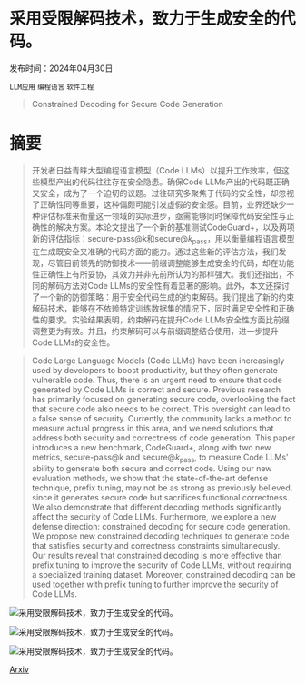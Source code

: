 # 采用受限解码技术，致力于生成安全的代码。

发布时间：2024年04月30日

`LLM应用` `编程语言` `软件工程`

> Constrained Decoding for Secure Code Generation

# 摘要

> 开发者日益青睐大型编程语言模型（Code LLMs）以提升工作效率，但这些模型产出的代码往往存在安全隐患。确保Code LLMs产出的代码既正确又安全，成为了一个迫切的议题。过往研究多聚焦于代码的安全性，却忽视了正确性同等重要，这种偏颇可能引发虚假的安全感。目前，业界还缺少一种评估标准来衡量这一领域的实际进步，亟需能够同时保障代码安全性与正确性的解决方案。本论文提出了一个新的基准测试CodeGuard+，以及两项新的评估指标：secure-pass@k和secure@$k_{\text{pass}}$，用以衡量编程语言模型在生成既安全又准确的代码方面的能力。通过这些新的评估方法，我们发现，尽管目前领先的防御技术——前缀调整能够生成安全的代码，却在功能性正确性上有所妥协，其效力并非先前所认为的那样强大。我们还指出，不同的解码方法对Code LLMs的安全性有着显著的影响。此外，本文还探讨了一个新的防御策略：用于安全代码生成的约束解码。我们提出了新的约束解码技术，能够在不依赖特定训练数据集的情况下，同时满足安全性和正确性的要求。实验结果表明，约束解码在提升Code LLMs安全性方面比前缀调整更为有效。并且，约束解码可以与前缀调整结合使用，进一步提升Code LLMs的安全性。

> Code Large Language Models (Code LLMs) have been increasingly used by developers to boost productivity, but they often generate vulnerable code. Thus, there is an urgent need to ensure that code generated by Code LLMs is correct and secure. Previous research has primarily focused on generating secure code, overlooking the fact that secure code also needs to be correct. This oversight can lead to a false sense of security. Currently, the community lacks a method to measure actual progress in this area, and we need solutions that address both security and correctness of code generation.
  This paper introduces a new benchmark, CodeGuard+, along with two new metrics, secure-pass@k and secure@$k_{\text{pass}}$, to measure Code LLMs' ability to generate both secure and correct code. Using our new evaluation methods, we show that the state-of-the-art defense technique, prefix tuning, may not be as strong as previously believed, since it generates secure code but sacrifices functional correctness. We also demonstrate that different decoding methods significantly affect the security of Code LLMs.
  Furthermore, we explore a new defense direction: constrained decoding for secure code generation. We propose new constrained decoding techniques to generate code that satisfies security and correctness constraints simultaneously. Our results reveal that constrained decoding is more effective than prefix tuning to improve the security of Code LLMs, without requiring a specialized training dataset. Moreover, constrained decoding can be used together with prefix tuning to further improve the security of Code LLMs.

![采用受限解码技术，致力于生成安全的代码。](../../..//opt/data/Projects/HuggingArxiv/paper_images/2405.00218/x1.png)

![采用受限解码技术，致力于生成安全的代码。](../../..//opt/data/Projects/HuggingArxiv/paper_images/2405.00218/x2.png)

![采用受限解码技术，致力于生成安全的代码。](../../..//opt/data/Projects/HuggingArxiv/paper_images/2405.00218/x3.png)

[Arxiv](https://arxiv.org/abs/2405.00218)